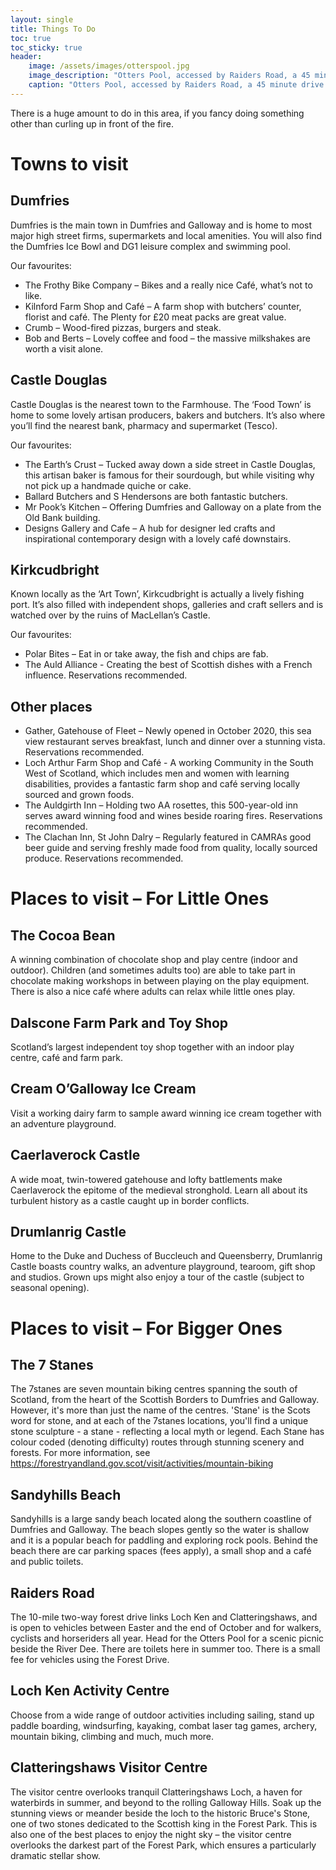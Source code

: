 ```yaml
---
layout: single
title: Things To Do
toc: true
toc_sticky: true
header:
    image: /assets/images/otterspool.jpg
    image_description: "Otters Pool, accessed by Raiders Road, a 45 minute drive away."
    caption: "Otters Pool, accessed by Raiders Road, a 45 minute drive away."
---
```


There is a huge amount to do in this area, if you fancy doing something other than curling up in front of the fire.

# Towns to visit
## Dumfries
Dumfries is the main town in Dumfries and Galloway and is home to most major high street firms, supermarkets and local amenities. You will also find the Dumfries Ice Bowl and DG1 leisure complex and swimming pool.

Our favourites:
- The Frothy Bike Company – Bikes and a really nice Café, what’s not to like.
-	Kilnford Farm Shop and Café – A farm shop with butchers’ counter, florist and café. The Plenty for £20 meat packs are great value.
-	Crumb – Wood-fired pizzas, burgers and steak.
-	Bob and Berts – Lovely coffee and food – the massive milkshakes are worth a visit alone.

## Castle Douglas
Castle Douglas is the nearest town to the Farmhouse. The ‘Food Town’ is home to some lovely artisan producers, bakers and butchers. It’s also where you’ll find the nearest bank, pharmacy and supermarket (Tesco).

Our favourites:
-	The Earth’s Crust – Tucked away down a side street in Castle Douglas, this artisan baker is famous for their sourdough, but while visiting why not pick up a handmade quiche or cake.
-	Ballard Butchers and S Hendersons are both fantastic butchers.
-	Mr Pook’s Kitchen – Offering Dumfries and Galloway on a plate from the Old Bank building.
-	Designs Gallery and Cafe – A hub for designer led crafts and inspirational contemporary design with a lovely café downstairs.


## Kirkcudbright
Known locally as the ‘Art Town’, Kirkcudbright is actually a lively fishing port. It’s also filled with independent shops, galleries and craft sellers and is watched over by the ruins of MacLellan’s Castle.

Our favourites:
-	Polar Bites – Eat in or take away, the fish and chips are fab.
-	The Auld Alliance - Creating the best of Scottish dishes with a French influence. Reservations recommended.

## Other places

-	Gather, Gatehouse of Fleet – Newly opened in October 2020, this sea view restaurant serves breakfast, lunch and dinner over a stunning vista. Reservations recommended.
-	Loch Arthur Farm Shop and Café - A working Community in the South West of Scotland, which includes men and women with learning disabilities, provides a fantastic farm shop and café serving locally sourced and grown foods.
-	The Auldgirth Inn – Holding two AA rosettes, this 500-year-old inn serves award winning food and wines beside roaring fires. Reservations recommended.
-	The Clachan Inn, St John Dalry – Regularly featured in CAMRAs good beer guide and serving freshly made food from quality, locally sourced produce. Reservations recommended.

# Places to visit – For Little Ones
## The Cocoa Bean

A winning combination of chocolate shop and play centre (indoor and outdoor). Children (and sometimes adults too) are able to take part in chocolate making workshops in between playing on the play equipment. There is also a nice café where adults can relax while little ones play.

## Dalscone Farm Park and Toy Shop
Scotland’s largest independent toy shop together with an indoor play centre, café and farm park.

## Cream O’Galloway Ice Cream
Visit a working dairy farm to sample award winning ice cream together with an adventure playground.

## Caerlaverock Castle
A wide moat, twin-towered gatehouse and lofty battlements make Caerlaverock the epitome of the medieval stronghold. Learn all about its turbulent history as a castle caught up in border conflicts.

## Drumlanrig Castle
Home to the Duke and Duchess of Buccleuch and Queensberry, Drumlanrig Castle boasts country walks, an adventure playground, tearoom, gift shop and studios. Grown ups might also enjoy a tour of the castle (subject to seasonal opening).

# Places to visit – For Bigger Ones

## The 7 Stanes
The 7stanes are seven mountain biking centres spanning the south of Scotland, from the heart of the Scottish Borders to Dumfries and Galloway. However, it's more than just the name of the centres. 'Stane' is the Scots word for stone, and at each of the 7stanes locations, you'll find a unique stone sculpture - a stane - reflecting a local myth or legend. Each Stane has colour coded (denoting difficulty) routes through stunning scenery and forests.
For more information, see https://forestryandland.gov.scot/visit/activities/mountain-biking

## Sandyhills Beach
Sandyhills is a large sandy beach located along the southern coastline of Dumfries and Galloway. The beach slopes gently so the water is shallow and it is a popular beach for paddling and exploring rock pools. Behind the beach there are car parking spaces (fees apply), a small shop and a café and public toilets.

## Raiders Road
The 10-mile two-way forest drive links Loch Ken and Clatteringshaws, and is open to vehicles between Easter and the end of October and for walkers, cyclists and horseriders all year. Head for the Otters Pool for a scenic picnic beside the River Dee. There are toilets here in summer too. There is a small fee for vehicles using the Forest Drive.

## Loch Ken Activity Centre
Choose from a wide range of outdoor activities including sailing, stand up paddle boarding, windsurfing, kayaking, combat laser tag games, archery, mountain biking, climbing and much, much more.

## Clatteringshaws Visitor Centre
The visitor centre overlooks tranquil Clatteringshaws Loch, a haven for waterbirds in summer, and beyond to the rolling Galloway Hills. Soak up the stunning views or meander beside the loch to the historic Bruce's Stone, one of two stones dedicated to the Scottish king in the Forest Park. This is also one of the best places to enjoy the night sky – the visitor centre overlooks the darkest part of the Forest Park, which ensures a particularly dramatic stellar show.
